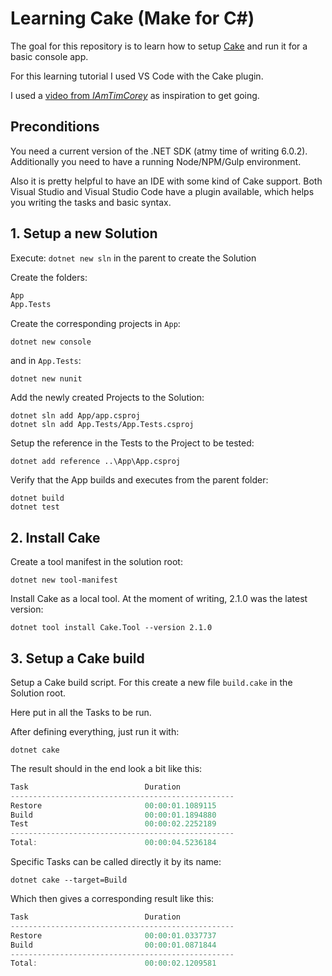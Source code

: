 # Learning Cake (Make for C#)
The goal for this repository is to learn how to setup [Cake](https://cakebuild.net/) and run it for a basic console app.

For this learning tutorial I used VS Code with the Cake plugin.

I used a [video from *IAmTimCorey*](https://www.youtube.com/watch?v=ZCA4CNloep8) as inspiration to get going.

## Preconditions
You need a current version of the .NET SDK (atmy time of writing 6.0.2).
Additionally you need to have a running Node/NPM/Gulp environment.

Also it is pretty helpful to have an IDE with some kind of Cake support. Both Visual Studio and Visual Studio Code have a plugin available, which helps you writing the tasks and basic syntax.
## 1. Setup a new Solution
Execute:
`dotnet new sln`
in the parent to create the Solution

Create the folders:
```bash
App
App.Tests
```

Create the corresponding projects in `App`:
```
dotnet new console
```
and in `App.Tests`:
```
dotnet new nunit
```

Add the newly created Projects to the Solution:
```
dotnet sln add App/app.csproj
dotnet sln add App.Tests/App.Tests.csproj
```

Setup the reference in the Tests to the Project to be tested:
```
dotnet add reference ..\App\App.csproj
```

Verify that the App builds and executes from the parent folder:
```
dotnet build
dotnet test
```

## 2. Install Cake
Create a tool manifest in the solution root:
```
dotnet new tool-manifest
```

Install Cake as a local tool. At the moment of writing, 2.1.0
was the latest version:
```
dotnet tool install Cake.Tool --version 2.1.0
```

## 3. Setup a Cake build
Setup a Cake build script. For this  create a new file `build.cake` in the Solution root.

Here put in all the Tasks to be run.

After defining everything, just run it with:
```
dotnet cake
```

The result should in the end look a bit like this:
```csharp
Task                          Duration
--------------------------------------------------
Restore                       00:00:01.1089115
Build                         00:00:01.1894880
Test                          00:00:02.2252189
--------------------------------------------------
Total:                        00:00:04.5236184
```

Specific Tasks can be called directly it by its name:
```
dotnet cake --target=Build
```

Which then gives a corresponding result like this:
```csharp
Task                          Duration
--------------------------------------------------
Restore                       00:00:01.0337737
Build                         00:00:01.0871844
--------------------------------------------------
Total:                        00:00:02.1209581
```
